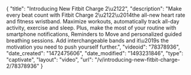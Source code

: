 {
    "title": "Introducing New Fitbit Charge 2\u2122",
    "description": "Make every beat count with Fitbit Charge 2\u2122\u2014the all-new heart rate and fitness wristband. Maximize workouts, automatically track all-day activity, exercise and sleep. Plus, make the most of your routine with smartphone notifications, Reminders to Move and personalized guided breathing sessions. Add interchangeable bands and it\u2019s the motivation you need to push yourself further.",
    "videoid": "78378936",
    "date_created": "1472475606",
    "date_modified": "1493231846",
    "type": "captivate",
    "layout": "video",
    "url": "\/v\/introducing-new-fitbit-charge-2\/78378936"
}